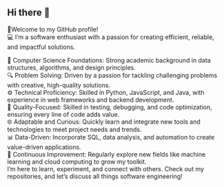 ## Hi there 👋

👋Welcome to my GitHub profile!  
💻 I’m a software enthusiast with a passion for creating efficient, reliable, and impactful solutions.  

📘 Computer Science Foundations: Strong academic background in data structures, algorithms, and design principles.      
🔍 Problem Solving: Driven by a passion for tackling challenging problems with creative, high-quality solutions.      
⚙️ Technical Proficiency: Skilled in Python, JavaScript, and Java, with experience in web frameworks and backend development.      
🌟 Quality-Focused: Skilled in testing, debugging, and code optimization, ensuring every line of code adds value.    
🌐 Adaptable and Curious: Quickly learn and integrate new tools and technologies to meet project needs and trends.      
📊 Data-Driven: Incorporate SQL, data analysis, and automation to create value-driven applications.          
🚀 Continuous Improvement: Regularly explore new fields like machine learning and cloud computing to grow my toolkit.        
I’m here to learn, experiment, and connect with others. Check out my repositories, and let’s discuss all things software engineering!      

